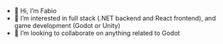 - 👋 Hi, I’m Fabio
- 👀 I’m interested in full stack (.NET backend and React frontend), and game development (Godot or Unity)
- 💞️ I’m looking to collaborate on anything related to Godot

<!---
fscopel/fscopel is a ✨ special ✨ repository because its `README.md` (this file) appears on your GitHub profile.
You can click the Preview link to take a look at your changes.
--->
